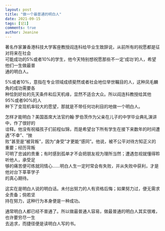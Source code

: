 ```yaml
---
layout: post
title: "做一个最普通的明白人"
date: 2021-09-15 
tags: [记1]
comments: true
author: Jeanine 
---
```

著名作家兼香港科技大学客座教授阎连科给毕业生致辞说，从前所有的祝愿都是征对将来在社会  
可能成功的5%或者10%的学生，他今天特别想祝愿那些不一定‘成功’的人，希望他们一生做最普  
通的明白人。  

5%或者10%，意指在专业领域成绩斐然或者社会地位举世瞩目的人，这种凤毛麟角的成功需要各  
种恰到好处的先天条件和后天机缘，显然不适合大众。所以阎连科教授给其他95%或者90%的人  
种下了变现机率较大的愿望，那就是不带任何功利目的地做一个明白人。  

怎样才能明白？美国首席大法官约翰·罗伯茨作为父亲在儿子的中学毕业典礼演讲中，作了很好的  
诠释。他没有祝福孩子们前程似锦，而是希望台下所有学生在接下来数年的时间遭遇“不幸”、“挫  
败”甚至是“被背叛”，因为“身受”才更能“感同”。他说，被不公平对待方知正义的重要；经历背叛  
可明了忠诚的贵重；有时感到孤单才不会把朋友视为理所当然；遭遇忽视就懂得聆听他人，承受足  
够的痛苦便可练就同情心……明白人生一定时常会有失败，并从失败中获利，才是他对台下莘莘学子  
的真心期待。  

这实在是明白人说的明白话。未付出努力的人有资格后悔；如果努力过，便无需求全责备；倘若坚  
持在努力，这种行为本身便是一种成功。  

通常明白人都已经不普通了。所以做最普通人容易，做最普通的明白人其实很难，也许要穷尽一生  
去追求，而捷径便是读明白人写的书。
